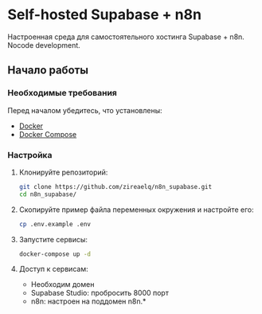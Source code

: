 
# Self-hosted Supabase + n8n

Настроенная среда для самостоятельного хостинга Supabase + n8n. Nocode development.

## Начало работы

### Необходимые требования

Перед началом убедитесь, что установлены:
- [Docker](https://www.docker.com/)
- [Docker Compose](https://docs.docker.com/compose/)

### Настройка

1. Клонируйте репозиторий:
   ```bash
   git clone https://github.com/zireaelq/n8n_supabase.git
   cd n8n_supabase/
   ```

2. Скопируйте пример файла переменных окружения и настройте его:
   ```bash
   cp .env.example .env
   ```

3. Запустите сервисы:
   ```bash
   docker-compose up -d
   ```

4. Доступ к сервисам:
   - Необходим домен
   - Supabase Studio: пробросить 8000 порт
   - n8n: настроен на поддомен n8n.*

